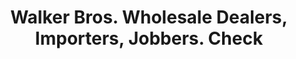 ---
doi: 10.7916/D83X9JSM
date_other: '1871'
date_other_textual: '1871'
form: printed ephemera
genre:
- Checks (bank checks)
name:
- Walker Bros. Wholesale Dealers, Importers, Jobbers
object_in_context_url: https://biggert.cul.columbia.edu/items/view/ave_biggert_01574
subject_hierarchical_geographic:
- Salt Lake City, Utah, United States
subject_name:
- Walker Bros. Wholesale Dealers, Importers, Jobbers
title: Walker Bros. Wholesale Dealers, Importers, Jobbers. Check
sort_title: Walker Bros. Wholesale Dealers, Importers, Jobbers. Check
call_number: ave_biggert_01574
coordinates:
- 40.75,-111.88333333333334
pid: ave_biggert_01574
identifiers: ave_biggert_01574
thumbnail: https://derivativo-2.library.columbia.edu/iiif/2/ldpd:343952/full/!256,256/0/native.jpg
permalink: /biggert/ave_biggert_01574/
layout: iiif-image-page
---